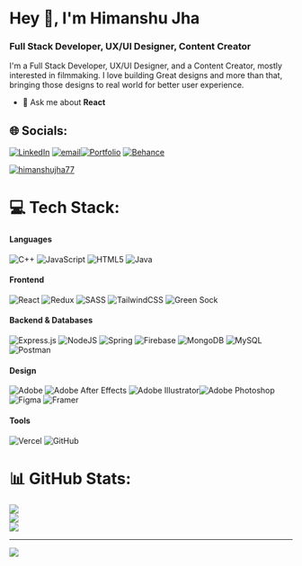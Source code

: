 <h1 >Hey 👋, I'm Himanshu Jha</h1>
<h3>Full Stack Developer, UX/UI Designer, Content Creator</h3>
<p>I'm a Full Stack Developer, UX/UI Designer, and a Content Creator, mostly interested in filmmaking. I love building Great designs and more than that, bringing those designs to real world for better user experience.</p>

- 💬 Ask me about **React**

  
## 🌐 Socials:
[![LinkedIn](https://img.shields.io/badge/LinkedIn-%230077B5.svg?logo=linkedin&logoColor=white)](https://linkedin.com/in/https://www.linkedin.com/in/himanshu-kumar-jha7/) [![email](https://img.shields.io/badge/Email-D14836?logo=gmail&logoColor=white)](mailto:tigmanshujah@gmail.com)[![Portfolio](https://img.shields.io/badge/Portfolio-%23000000.svg?style=for-the-badge&logo=firefox&logoColor=#FF7139)](https://himanshu-portfolio.framer.website/) [![Behance](https://img.shields.io/badge/Behance-1769ff?logo=behance&logoColor=white)](https://behance.net/https://www.behance.net/himanshujha15) <p align="left"> <a href="https://twitter.com/himanshujha77" target="blank"><img src="https://img.shields.io/twitter/follow/himanshujha77?logo=twitter&style=for-the-badge" alt="himanshujha77" /></a> </p>

# 💻 Tech Stack:
<h4>Languages</h4>

![C++](https://img.shields.io/badge/c++-%2300599C.svg?style=for-the-badge&logo=c%2B%2B&logoColor=white) ![JavaScript](https://img.shields.io/badge/javascript-%23323330.svg?style=for-the-badge&logo=javascript&logoColor=%23F7DF1E) ![HTML5](https://img.shields.io/badge/html5-%23E34F26.svg?style=for-the-badge&logo=html5&logoColor=white) ![Java](https://img.shields.io/badge/java-%23ED8B00.svg?style=for-the-badge&logo=openjdk&logoColor=white) 

<h4>Frontend</h4>

![React](https://img.shields.io/badge/react-%2320232a.svg?style=for-the-badge&logo=react&logoColor=%2361DAFB) ![Redux](https://img.shields.io/badge/redux-%23593d88.svg?style=for-the-badge&logo=redux&logoColor=white) ![SASS](https://img.shields.io/badge/SASS-hotpink.svg?style=for-the-badge&logo=SASS&logoColor=white) ![TailwindCSS](https://img.shields.io/badge/tailwindcss-%2338B2AC.svg?style=for-the-badge&logo=tailwind-css&logoColor=white)  ![Green Sock](https://img.shields.io/badge/green%20sock-88CE02?style=for-the-badge&logo=greensock&logoColor=white)


<h4>Backend & Databases</h4>

 ![Express.js](https://img.shields.io/badge/express.js-%23404d59.svg?style=for-the-badge&logo=express&logoColor=%2361DAFB) ![NodeJS](https://img.shields.io/badge/node.js-6DA55F?style=for-the-badge&logo=node.js&logoColor=white)  ![Spring](https://img.shields.io/badge/spring-%236DB33F.svg?style=for-the-badge&logo=spring&logoColor=white) ![Firebase](https://img.shields.io/badge/firebase-%23039BE5.svg?style=for-the-badge&logo=firebase) ![MongoDB](https://img.shields.io/badge/MongoDB-%234ea94b.svg?style=for-the-badge&logo=mongodb&logoColor=white) ![MySQL](https://img.shields.io/badge/mysql-4479A1.svg?style=for-the-badge&logo=mysql&logoColor=white) ![Postman](https://img.shields.io/badge/Postman-FF6C37?style=for-the-badge&logo=postman&logoColor=white) 


<h4>Design</h4>


![Adobe](https://img.shields.io/badge/adobe-%23FF0000.svg?style=for-the-badge&logo=adobe&logoColor=white) ![Adobe After Effects](https://img.shields.io/badge/Adobe%20After%20Effects-9999FF.svg?style=for-the-badge&logo=Adobe%20After%20Effects&logoColor=white) ![Adobe Illustrator](https://img.shields.io/badge/adobe%20illustrator-%23FF9A00.svg?style=for-the-badge&logo=adobe%20illustrator&logoColor=white)![Adobe Photoshop](https://img.shields.io/badge/adobe%20photoshop-%2331A8FF.svg?style=for-the-badge&logo=adobe%20photoshop&logoColor=white) ![Figma](https://img.shields.io/badge/figma-%23F24E1E.svg?style=for-the-badge&logo=figma&logoColor=white) ![Framer](https://img.shields.io/badge/Framer-black?style=for-the-badge&logo=framer&logoColor=blue)

<h4>Tools</h4>

 ![Vercel](https://img.shields.io/badge/vercel-%23000000.svg?style=for-the-badge&logo=vercel&logoColor=white)  ![GitHub](https://img.shields.io/badge/github-%23121011.svg?style=for-the-badge&logo=github&logoColor=white) 
 
# 📊 GitHub Stats:
![](https://github-readme-stats.vercel.app/api?username=Himanshujha7&theme=dark&hide_border=false&include_all_commits=false&count_private=false)<br/>
![](https://nirzak-streak-stats.vercel.app/?user=Himanshujha7&theme=dark&hide_border=false)<br/>
![](https://github-readme-stats.vercel.app/api/top-langs/?username=Himanshujha7&theme=dark&hide_border=false&include_all_commits=false&count_private=false&layout=compact)

---
[![](https://visitcount.itsvg.in/api?id=Himanshujha7&icon=0&color=0)](https://visitcount.itsvg.in)

<!-- Proudly created with GPRM ( https://gprm.itsvg.in ) -->
